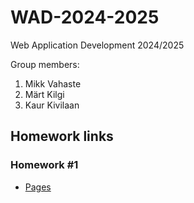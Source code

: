 # WAD-2024-2025

Web Application Development 2024/2025

Group members:

1. Mikk Vahaste
2. Märt Kilgi
3. Kaur Kivilaan

## Homework links

### Homework #1

-   [Pages]()
